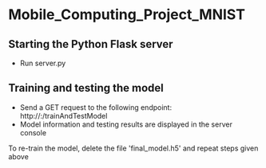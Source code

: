 # Mobile_Computing_Project_MNIST

## Starting the Python Flask server
- Run server.py

## Training and testing the model
- Send a GET request to the following endpoint: http://<Server IP>:<Server Port Number>/trainAndTestModel
- Model information and testing results are displayed in the server console

To re-train the model, delete the file 'final_model.h5' and repeat steps given above
